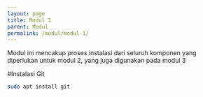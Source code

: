 ```yaml
---
layout: page
title: Modul 1
parent: Modul
permalink: /modul/modul-1/
---
```

Modul ini mencakup proses instalasi dari seluruh komponen yang diperlukan untuk modul 2, yang juga digunakan pada modul 3

#Instalasi Git

  ```bash
  sudo apt install git
  ```
